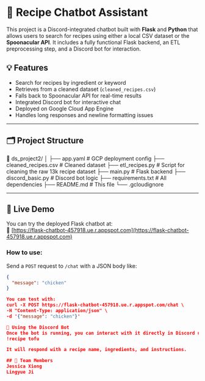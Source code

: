 # 🥘 Recipe Chatbot Assistant

This project is a Discord-integrated chatbot built with **Flask** and **Python** that allows users to search for recipes using either a local CSV dataset or the **Spoonacular API**. It includes a fully functional Flask backend, an ETL preprocessing step, and a Discord bot for interaction.

## 💡 Features

- Search for recipes by ingredient or keyword
- Retrieves from a cleaned dataset (`cleaned_recipes.csv`)
- Falls back to Spoonacular API for real-time results
- Integrated Discord bot for interactive chat
- Deployed on Google Cloud App Engine
- Handles long responses and newline formatting issues

---

## 🗂️ Project Structure

📁 ds_project2/ │ ├── app.yaml # GCP deployment config ├── cleaned_recipes.csv # Cleaned dataset ├── etl_recipes.py # Script for cleaning the raw 13k recipe dataset ├── main.py # Flask backend ├── discord_basic.py # Discord bot logic ├── requirements.txt # All dependencies ├── README.md # This file └── .gcloudignore


---

## 🧪 Live Demo

You can try the deployed Flask chatbot at:  
🔗 [https://flask-chatbot-457918.ue.r.appspot.com](https://flask-chatbot-457918.ue.r.appspot.com)

### How to use:

Send a `POST` request to `/chat` with a JSON body like:

```json
{
  "message": "chicken"
}

You can test with:
curl -X POST https://flask-chatbot-457918.ue.r.appspot.com/chat \
-H "Content-Type: application/json" \
-d '{"message": "chicken"}'

💬 Using the Discord Bot
Once the bot is running, you can interact with it directly in Discord using:
!recipe tofu

It will respond with a recipe name, ingredients, and instructions.

## 👥 Team Members
Jessica Xiong
Lingyue Ji
